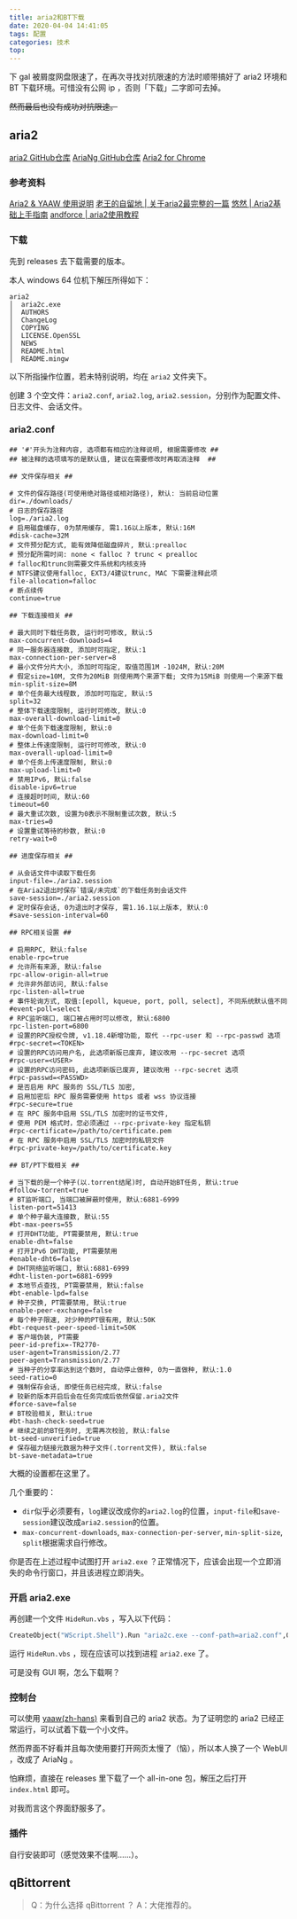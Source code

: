 ```yaml
---
title: aria2和BT下载
date: 2020-04-04 14:41:05
tags: 配置
categories: 技术
top:
---
```


下 gal 被屑度网盘限速了，在再次寻找对抗限速的方法时顺带搞好了 aria2 环境和 BT 下载环境。可惜没有公网 ip ，否则「下载」二字即可去掉。

~~然而最后也没有成功对抗限速。~~

## aria2

[aria2 GitHub仓库](https://github.com/aria2/aria2)
[AriaNg GitHub仓库](https://github.com/mayswind/AriaNg)
[Aria2 for Chrome](https://chrome.google.com/webstore/detail/aria2-for-chrome/mpkodccbngfoacfalldjimigbofkhgjn)

### 参考资料

[Aria2 & YAAW 使用说明](http://aria2c.com/usage.html)
[老王的自留地 | 关于aria2最完整的一篇](https://ivo-wang.github.io/2019/04/18/%E5%85%B3%E4%BA%8Earia2%E6%9C%80%E5%AE%8C%E6%95%B4%E7%9A%84%E4%B8%80%E7%AF%87/)
[悠然 | Aria2基础上手指南](https://zhuanlan.zhihu.com/p/30666881)
[andforce | aria2使用教程](https://www.jianshu.com/p/affdb6455218)

### 下载

先到 releases 去下载需要的版本。

本人 windows 64 位机下解压所得如下：

```plain
aria2
│  aria2c.exe
│  AUTHORS
│  ChangeLog
│  COPYING
│  LICENSE.OpenSSL
│  NEWS
│  README.html
│  README.mingw
```

以下所指操作位置，若未特别说明，均在 `aria2` 文件夹下。

创建 3 个空文件：`aria2.conf`, `aria2.log`, `aria2.session`，分别作为配置文件、日志文件、会话文件。

### aria2.conf

```plain
## '#'开头为注释内容, 选项都有相应的注释说明, 根据需要修改 ##
## 被注释的选项填写的是默认值, 建议在需要修改时再取消注释  ##

## 文件保存相关 ##

# 文件的保存路径(可使用绝对路径或相对路径), 默认: 当前启动位置
dir=./downloads/
# 日志的保存路径
log=./aria2.log
# 启用磁盘缓存, 0为禁用缓存, 需1.16以上版本, 默认:16M
#disk-cache=32M
# 文件预分配方式, 能有效降低磁盘碎片, 默认:prealloc
# 预分配所需时间: none < falloc ? trunc < prealloc
# falloc和trunc则需要文件系统和内核支持
# NTFS建议使用falloc, EXT3/4建议trunc, MAC 下需要注释此项
file-allocation=falloc
# 断点续传
continue=true

## 下载连接相关 ##

# 最大同时下载任务数, 运行时可修改, 默认:5
max-concurrent-downloads=4
# 同一服务器连接数, 添加时可指定, 默认:1
max-connection-per-server=8
# 最小文件分片大小, 添加时可指定, 取值范围1M -1024M, 默认:20M
# 假定size=10M, 文件为20MiB 则使用两个来源下载; 文件为15MiB 则使用一个来源下载
min-split-size=8M
# 单个任务最大线程数, 添加时可指定, 默认:5
split=32
# 整体下载速度限制, 运行时可修改, 默认:0
max-overall-download-limit=0
# 单个任务下载速度限制, 默认:0
max-download-limit=0
# 整体上传速度限制, 运行时可修改, 默认:0
max-overall-upload-limit=0
# 单个任务上传速度限制, 默认:0
max-upload-limit=0
# 禁用IPv6, 默认:false
disable-ipv6=true
# 连接超时时间, 默认:60
timeout=60
# 最大重试次数, 设置为0表示不限制重试次数, 默认:5
max-tries=0
# 设置重试等待的秒数, 默认:0
retry-wait=0

## 进度保存相关 ##

# 从会话文件中读取下载任务
input-file=./aria2.session
# 在Aria2退出时保存`错误/未完成`的下载任务到会话文件
save-session=./aria2.session
# 定时保存会话, 0为退出时才保存, 需1.16.1以上版本, 默认:0
#save-session-interval=60

## RPC相关设置 ##

# 启用RPC, 默认:false
enable-rpc=true
# 允许所有来源, 默认:false
rpc-allow-origin-all=true
# 允许非外部访问, 默认:false
rpc-listen-all=true
# 事件轮询方式, 取值:[epoll, kqueue, port, poll, select], 不同系统默认值不同
#event-poll=select
# RPC监听端口, 端口被占用时可以修改, 默认:6800
rpc-listen-port=6800
# 设置的RPC授权令牌, v1.18.4新增功能, 取代 --rpc-user 和 --rpc-passwd 选项
#rpc-secret=<TOKEN>
# 设置的RPC访问用户名, 此选项新版已废弃, 建议改用 --rpc-secret 选项
#rpc-user=<USER>
# 设置的RPC访问密码, 此选项新版已废弃, 建议改用 --rpc-secret 选项
#rpc-passwd=<PASSWD>
# 是否启用 RPC 服务的 SSL/TLS 加密,
# 启用加密后 RPC 服务需要使用 https 或者 wss 协议连接
#rpc-secure=true
# 在 RPC 服务中启用 SSL/TLS 加密时的证书文件,
# 使用 PEM 格式时，您必须通过 --rpc-private-key 指定私钥
#rpc-certificate=/path/to/certificate.pem
# 在 RPC 服务中启用 SSL/TLS 加密时的私钥文件
#rpc-private-key=/path/to/certificate.key

## BT/PT下载相关 ##

# 当下载的是一个种子(以.torrent结尾)时, 自动开始BT任务, 默认:true
#follow-torrent=true
# BT监听端口, 当端口被屏蔽时使用, 默认:6881-6999
listen-port=51413
# 单个种子最大连接数, 默认:55
#bt-max-peers=55
# 打开DHT功能, PT需要禁用, 默认:true
enable-dht=false
# 打开IPv6 DHT功能, PT需要禁用
#enable-dht6=false
# DHT网络监听端口, 默认:6881-6999
#dht-listen-port=6881-6999
# 本地节点查找, PT需要禁用, 默认:false
#bt-enable-lpd=false
# 种子交换, PT需要禁用, 默认:true
enable-peer-exchange=false
# 每个种子限速, 对少种的PT很有用, 默认:50K
#bt-request-peer-speed-limit=50K
# 客户端伪装, PT需要
peer-id-prefix=-TR2770-
user-agent=Transmission/2.77
peer-agent=Transmission/2.77
# 当种子的分享率达到这个数时, 自动停止做种, 0为一直做种, 默认:1.0
seed-ratio=0
# 强制保存会话, 即使任务已经完成, 默认:false
# 较新的版本开启后会在任务完成后依然保留.aria2文件
#force-save=false
# BT校验相关, 默认:true
#bt-hash-check-seed=true
# 继续之前的BT任务时, 无需再次校验, 默认:false
bt-seed-unverified=true
# 保存磁力链接元数据为种子文件(.torrent文件), 默认:false
bt-save-metadata=true
```

大概的设置都在这里了。

几个重要的：

- `dir`似乎必须要有，`log`建议改成你的`aria2.log`的位置，`input-file`和`save-session`建议改成`aria2.session`的位置。
- `max-concurrent-downloads`, `max-connection-per-server`, `min-split-size`, `split`根据需求自行修改。

你是否在上述过程中试图打开 `aria2.exe` ？正常情况下，应该会出现一个立即消失的命令行窗口，并且该进程立即消失。

### 开启 aria2.exe

再创建一个文件 `HideRun.vbs` ，写入以下代码：

```vb
CreateObject("WScript.Shell").Run "aria2c.exe --conf-path=aria2.conf",0
```

运行 `HideRun.vbs` ，现在应该可以找到进程 `aria2.exe` 了。

可是没有 GUI 啊，怎么下载啊？

### 控制台

可以使用 [yaaw(zh-hans)](http://aria2c.com/) 来看到自己的 aria2 状态。为了证明您的 aria2 已经正常运行，可以试着下载一个小文件。

然而界面不好看并且每次使用要打开网页太慢了（恼），所以本人换了一个 WebUI ，改成了 AriaNg 。

怕麻烦，直接在 releases 里下载了一个 all-in-one 包，解压之后打开 `index.html` 即可。

对我而言这个界面舒服多了。

### 插件

自行安装即可（感觉效果不佳啊……）。

## qBittorrent

>Q：为什么选择 qBittorrent ？
>A：大佬推荐的。

